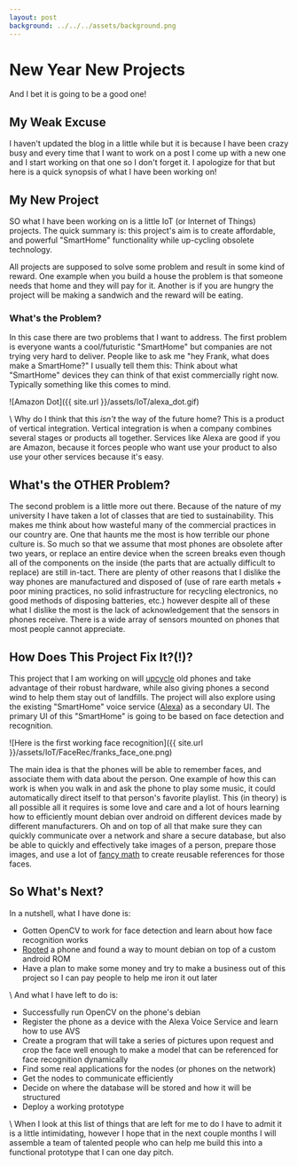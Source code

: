 ```yaml
---
layout: post
background: ../../../assets/background.png
---
```


# New Year New Projects

And I bet it is going to be a good one!


## My Weak Excuse

I haven't updated the blog in a little while but it is because I have been crazy busy and
every time that I want to work on a post I come up with a new one and I start working on that
one so I don't forget it. I apologize for that but here is a quick synopsis of what I have
been working on!

## My New Project

SO what I have been working on is a little IoT (or Internet of Things) projects. The quick
summary is: this project's aim is to create affordable, and powerful "SmartHome" functionality
while up-cycling obsolete technology.


All projects are supposed to solve some problem and result in some kind of reward. One
example when you build a house the problem is that someone needs that home and they will
pay for it. Another is if you are hungry the project will be making a sandwich and the
reward will be eating.


### What's the Problem?

In this case there are two problems that I want to address. The first problem is everyone wants a
cool/futuristic "SmartHome" but companies are not trying very hard to deliver. People like to ask
me "hey Frank, what does make a SmartHome?" I usually tell them this: Think about what "SmartHome"
devices they can think of that exist commercially right now. Typically something like this comes to mind.

![Amazon Dot]({{ site.url }}/assets/IoT/alexa_dot.gif)

\\
Why do I think that this _isn't_ the way of the future home? This is a product of
vertical integration. Vertical integration is when a company combines several stages or
products all together. Services like Alexa are good if you are Amazon, because it forces people who want
use your product to also use your other services because it's easy.


## What's the OTHER Problem?

The second problem is a little more out there. Because of the nature of my university I have
taken a lot of classes that are tied to sustainability. This makes me think about how wasteful
many of the commercial practices in our country are. One that haunts me the most is how terrible
our phone culture is. So much so that we assume that most phones are obsolete after two years, or replace
an entire device when the screen breaks even though all of the components on the inside (the parts that are
actually difficult to replace) are still in-tact. There are plenty of other reasons that I dislike
the way phones are manufactured and disposed of (use of rare earth metals + poor mining practices, no
solid infrastructure for recycling electronics, no good methods of disposing batteries, etc.) however
despite all of these what I dislike the most is the lack of acknowledgement that the sensors in phones
receive. There is a wide array of sensors mounted on phones that most people cannot appreciate.



## How Does This Project Fix It?(!)?

This project that I am working on will [upcycle](https://en.wikipedia.org/wiki/Upcycling) old phones and
take advantage of their robust hardware, while also giving phones a second wind to help them stay out
of landfills. The project will also explore using the existing "SmartHome" voice service
([Alexa](https://developer.amazon.com/alexa-voice-service)) as a secondary UI. The primary UI of this
"SmartHome" is going to be based on face detection and recognition.

![Here is the first working face recognition]({{ site.url }}/assets/IoT/FaceRec/franks_face_one.png)

The main idea is that the phones will be able to remember faces, and associate them with data about the
person. One example of how this can work is when you walk in and ask the phone to play some music, it could
automatically direct itself to that person's favorite playlist. This (in theory) is all possible
all it requires is some love and care and a lot of hours learning how to efficiently mount debian over
android on different devices made by different manufacturers. Oh and on top of all that make sure they can
quickly communicate over a network and share a secure database, but also be able to quickly and effectively
take images of a person, prepare those images, and use a lot of [fancy math](http://disp.ee.ntu.edu.tw/~pujols/Eigenfaces%20and%20Fisherfaces.pdf)
to create reusable references for those faces.

## So What's Next?

In a nutshell, what I have done is:

+ Gotten OpenCV to work for face detection and learn about how face recognition works
+ [Rooted](http://www.androidcentral.com/what-does-rooting-your-phone-actually-mean) a phone and found a way to mount debian on top of a custom android ROM
+ Have a plan to make some money and try to make a business out of this project so I can pay people to help me iron it out later

\\
And what I have left to do is:

+ Successfully run OpenCV on the phone's debian
+ Register the phone as a device with the Alexa Voice Service and learn how to use AVS
+ Create a program that will take a series of pictures upon request and crop the face well enough
to make a model that can be referenced for face recognition dynamically
+ Find some real applications for the nodes (or phones on the network)
+ Get the nodes to communicate efficiently
+ Decide on where the database will be stored and how it will be structured
+ Deploy a working prototype

\\
When I look at this list of things that are left for me to do I have to admit it is a little intimidating,
however I hope that in the next couple months I will assemble a team of talented people who can
help me build this into a functional prototype that I can one day pitch. 

